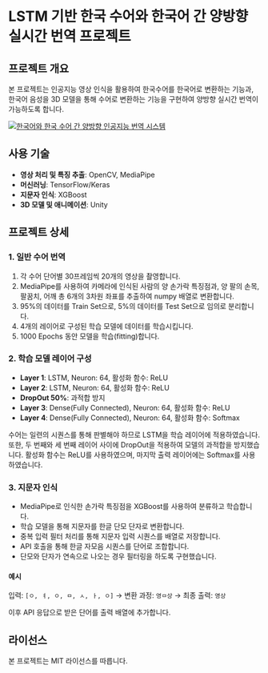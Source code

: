 # LSTM 기반 한국 수어와 한국어 간 양방향 실시간 번역 프로젝트

## 프로젝트 개요

본 프로젝트는 인공지능 영상 인식을 활용하여 한국수어를 한국어로 변환하는 기능과, 한국어 음성을 3D 모델을 통해 수어로 변환하는 기능을 구현하여 양방향 실시간 번역이 가능하도록 합니다.

[![한국어와 한국 수어 간 양방향 인공지능 번역 시스템](https://img.youtube.com/vi/flWaCQA7Nno/0.jpg)](https://www.youtube.com/watch?v=flWaCQA7Nno)


## 사용 기술

- **영상 처리 및 특징 추출**: OpenCV, MediaPipe
- **머신러닝**: TensorFlow/Keras
- **지문자 인식**: XGBoost
- **3D 모델 및 애니메이션**: Unity

## 프로젝트 상세

### 1. 일반 수어 번역

1. 각 수어 단어별 30프레임씩 20개의 영상을 촬영합니다.
2. MediaPipe를 사용하여 카메라에 인식된 사람의 양 손가락 특징점과, 양 팔의 손목, 팔꿈치, 어깨 총 6개의 3차원 좌표를 추출하여 numpy 배열로 변환합니다.
3. 95%의 데이터를 Train Set으로, 5%의 데이터를 Test Set으로 임의로 분리합니다.
4. 4개의 레이어로 구성된 학습 모델에 데이터를 학습시킵니다.
5. 1000 Epochs 동안 모델을 학습(fitting)합니다.

### 2. 학습 모델 레이어 구성

- **Layer 1**: LSTM, Neuron: 64, 활성화 함수: ReLU
- **Layer 2**: LSTM, Neuron: 64, 활성화 함수: ReLU
- **DropOut 50%**: 과적합 방지
- **Layer 3**: Dense(Fully Connected), Neuron: 64, 활성화 함수: ReLU
- **Layer 4**: Dense(Fully Connected), Neuron: 64, 활성화 함수: Softmax

수어는 일련의 시퀀스를 통해 판별해야 하므로 LSTM을 학습 레이어에 적용하였습니다. 또한, 두 번째와 세 번째 레이어 사이에 DropOut을 적용하여 모델의 과적합을 방지했습니다. 활성화 함수는 ReLU를 사용하였으며, 마지막 출력 레이어에는 Softmax를 사용하였습니다.

### 3. 지문자 인식

- MediaPipe로 인식한 손가락 특징점을 XGBoost를 사용하여 분류하고 학습합니다.
- 학습 모델을 통해 지문자를 한글 단모 단자로 변환합니다.
- 중복 입력 필터 처리를 통해 지문자 입력 시퀀스를 배열로 저장합니다.
- API 호출을 통해 한글 자모음 시퀀스를 단어로 조합합니다.
- 단모와 단자가 연속으로 나오는 경우 필터링을 하도록 구현했습니다.

#### 예시

입력: `[ㅇ, ㅕ, ㅇ, ㅁ, ㅅ, ㅏ, ㅇ]` → 변환 과정: `영ㅁ상` → 최종 출력: `영상`

이후 API 응답으로 받은 단어를 출력 배열에 추가합니다.

## 라이선스

본 프로젝트는 MIT 라이선스를 따릅니다.

